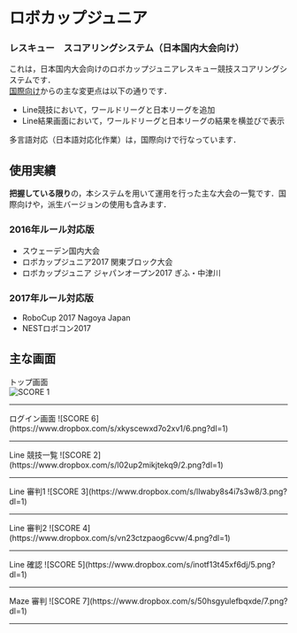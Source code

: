 # ロボカップジュニア
### レスキュー　スコアリングシステム（日本国内大会向け）

これは，日本国内大会向けのロボカップジュニアレスキュー競技スコアリングシステムです．  
[国際向け](https://github.com/TechnoX/rcj-rescue-scoring)からの主な変更点は以下の通りです． 
 
* Line競技において，ワールドリーグと日本リーグを追加
* Line結果画面において，ワールドリーグと日本リーグの結果を横並びで表示

多言語対応（日本語対応化作業）は，国際向けで行なっています．

## 使用実績
**把握している限り**の，本システムを用いて運用を行った主な大会の一覧です．国際向けや，派生バージョンの使用も含みます．
### 2016年ルール対応版
* スウェーデン国内大会
* ロボカップジュニア2017 関東ブロック大会
* ロボカップジュニア ジャパンオープン2017 ぎふ・中津川

### 2017年ルール対応版
* RoboCup 2017 Nagoya Japan
* NESTロボコン2017

## 主な画面
トップ画面  
![SCORE 1](https://www.dropbox.com/s/etmr4z2gstxtcas/1.png?dl=1)
<hr>
ログイン画面  
![SCORE 6](https://www.dropbox.com/s/xkyscewxd7o2xv1/6.png?dl=1)
<hr>
Line 競技一覧  
![SCORE 2](https://www.dropbox.com/s/l02up2mikjtekq9/2.png?dl=1)
<hr>
Line 審判1  
![SCORE 3](https://www.dropbox.com/s/llwaby8s4i7s3w8/3.png?dl=1)
<hr>
Line 審判2  
![SCORE 4](https://www.dropbox.com/s/vn23ctzpaog6cvw/4.png?dl=1)
<hr>
Line 確認  
![SCORE 5](https://www.dropbox.com/s/inotf13t45xf6dj/5.png?dl=1)
<hr>
Maze 審判  
![SCORE 7](https://www.dropbox.com/s/50hsgyulefbqxde/7.png?dl=1)
<hr>

